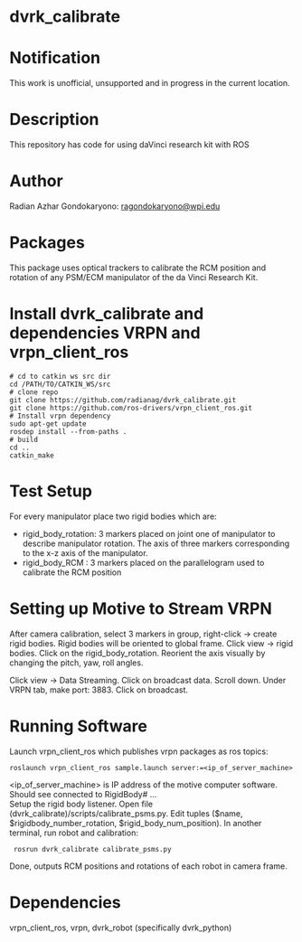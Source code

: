 # dvrk_calibrate

Notification
====================

This work is unofficial, unsupported and in progress in the current location.

Description
====================
This repository has code for using daVinci research kit with ROS

# Author

Radian Azhar Gondokaryono: ragondokaryono@wpi.edu

# Packages
This package uses optical trackers to calibrate the RCM position and rotation of any PSM/ECM manipulator of the da Vinci Research Kit. 

# Install dvrk_calibrate and dependencies VRPN and vrpn_client_ros
```
# cd to catkin ws src dir
cd /PATH/TO/CATKIN_WS/src
# clone repo
git clone https://github.com/radianag/dvrk_calibrate.git
git clone https://github.com/ros-drivers/vrpn_client_ros.git
# Install vrpn dependency
sudo apt-get update
rosdep install --from-paths .
# build
cd ..
catkin_make
```
# Test Setup
For every manipulator place two rigid bodies which are:
- rigid_body_rotation: 3 markers placed on joint one of manipulator to describe manipulator rotation. The axis of three markers corresponding to the x-z axis of the manipulator.
- rigid_body_RCM     : 3 markers placed on the parallelogram used to calibrate the RCM position

# Setting up Motive to Stream VRPN
After camera calibration, select 3 markers in group, right-click -> create rigid bodies. Rigid bodies will be oriented to global frame. Click view -> rigid bodies. Click on the rigid_body_rotation. Reorient the axis visually by changing the pitch, yaw, roll angles. 

Click view -> Data Streaming. Click on broadcast data. Scroll down. Under VRPN tab, make port: 3883. Click on broadcast.

# Running Software
 Launch vrpn_client_ros which publishes vrpn packages as ros topics:
 ```
 roslaunch vrpn_client_ros sample.launch server:=<ip_of_server_machine>
 ``` 
<ip_of_server_machine> is IP address of the motive computer software. Should see connected to RigidBody# ...  
Setup the rigid body listener. Open file (dvrk_calibrate)/scripts/calibrate_psms.py. Edit tuples ($name, $rigidbody_number_rotation, $rigid_body_num_position). In another terminal, run robot and calibration:
```
 rosrun dvrk_calibrate calibrate_psms.py
 ```
 Done, outputs RCM positions and rotations of each robot in camera frame. 

# Dependencies
vrpn_client_ros, vrpn, dvrk_robot (specifically dvrk_python)
